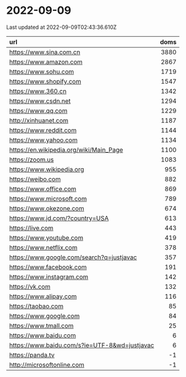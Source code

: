 # 2022-09-09

<!-- BEGIN -->
Last updated at 2022-09-09T02:43:36.610Z

url | doms
:- | -:
https://www.sina.com.cn | 3880
https://www.amazon.com | 2867
https://www.sohu.com | 1719
https://www.shopify.com | 1547
https://www.360.cn | 1342
https://www.csdn.net | 1294
https://www.qq.com | 1229
http://xinhuanet.com | 1187
https://www.reddit.com | 1144
https://www.yahoo.com | 1134
https://en.wikipedia.org/wiki/Main_Page | 1100
https://zoom.us | 1083
https://www.wikipedia.org | 955
https://weibo.com | 882
https://www.office.com | 869
https://www.microsoft.com | 789
https://www.okezone.com | 674
https://www.jd.com/?country=USA | 613
https://live.com | 443
https://www.youtube.com | 419
https://www.netflix.com | 378
https://www.google.com/search?q=justjavac | 357
https://www.facebook.com | 191
https://www.instagram.com | 142
https://vk.com | 132
https://www.alipay.com | 116
https://taobao.com | 85
https://www.google.com | 84
https://www.tmall.com | 25
https://www.baidu.com | 6
https://www.baidu.com/s?ie=UTF-8&wd=justjavac | 6
https://panda.tv | -1
http://microsoftonline.com | -1
<!-- END -->
